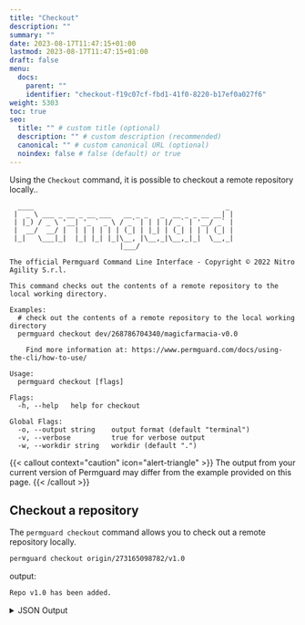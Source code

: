 ```yaml
---
title: "Checkout"
description: ""
summary: ""
date: 2023-08-17T11:47:15+01:00
lastmod: 2023-08-17T11:47:15+01:00
draft: false
menu:
  docs:
    parent: ""
    identifier: "checkout-f19c07cf-fbd1-41f0-8220-b17ef0a027f6"
weight: 5303
toc: true
seo:
  title: "" # custom title (optional)
  description: "" # custom description (recommended)
  canonical: "" # custom canonical URL (optional)
  noindex: false # false (default) or true
---
```

Using the `Checkout` command, it is possible to checkout a remote repository locally..

```text
  ____                                               _
 |  _ \ ___ _ __ _ __ ___   __ _ _   _  __ _ _ __ __| |
 | |_) / _ \ '__| '_ ` _ \ / _` | | | |/ _` | '__/ _` |
 |  __/  __/ |  | | | | | | (_| | |_| | (_| | | | (_| |
 |_|   \___|_|  |_| |_| |_|\__, |\__,_|\__,_|_|  \__,_|
                           |___/

The official Permguard Command Line Interface - Copyright © 2022 Nitro Agility S.r.l.

This command checks out the contents of a remote repository to the local working directory.

Examples:
  # check out the contents of a remote repository to the local working directory
  permguard checkout dev/268786704340/magicfarmacia-v0.0

	Find more information at: https://www.permguard.com/docs/using-the-cli/how-to-use/

Usage:
  permguard checkout [flags]

Flags:
  -h, --help   help for checkout

Global Flags:
  -o, --output string    output format (default "terminal")
  -v, --verbose          true for verbose output
  -w, --workdir string   workdir (default ".")
```

{{< callout context="caution" icon="alert-triangle" >}}
The output from your current version of Permguard may differ from the example provided on this page.
{{< /callout >}}

## Checkout a repository

The `permguard checkout` command allows you to check out a remote repository locally.

```bash
permguard checkout origin/273165098782/v1.0
```

output:

```bash
Repo v1.0 has been added.
```

<details>
  <summary>
    JSON Output
  </summary>

```bash
permguard checkout origin/273165098782/v1.0 --output json
```

output:

```bash
{
  "repos": [
    {
      "repo": "v1.0"
    }
  ]
}
```

</details>
